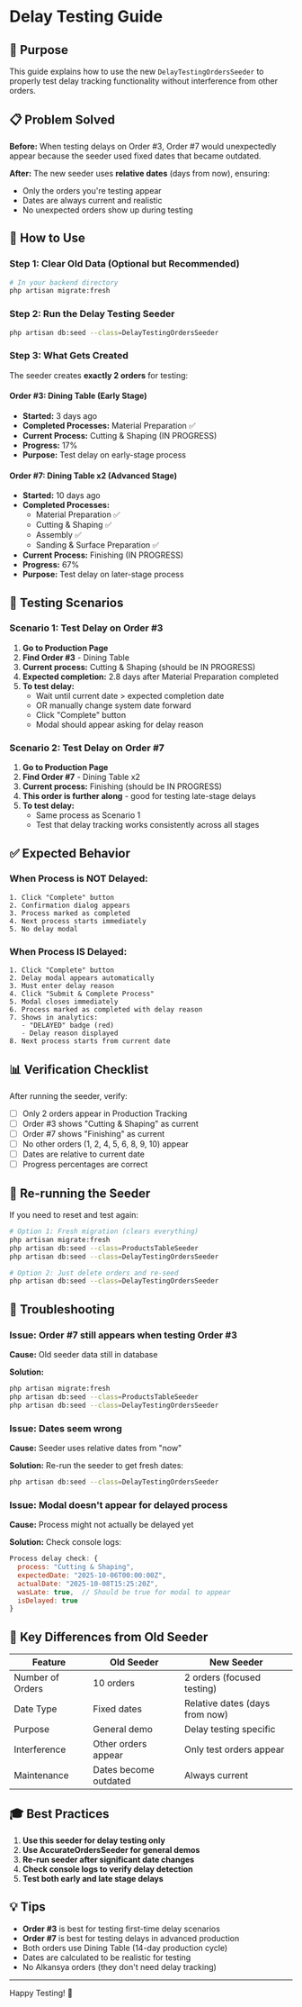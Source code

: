 # Delay Testing Guide

## 🎯 Purpose

This guide explains how to use the new `DelayTestingOrdersSeeder` to properly test delay tracking functionality without interference from other orders.

## 📋 Problem Solved

**Before:** When testing delays on Order #3, Order #7 would unexpectedly appear because the seeder used fixed dates that became outdated.

**After:** The new seeder uses **relative dates** (days from now), ensuring:
- Only the orders you're testing appear
- Dates are always current and realistic
- No unexpected orders show up during testing

## 🚀 How to Use

### Step 1: Clear Old Data (Optional but Recommended)

```bash
# In your backend directory
php artisan migrate:fresh
```

### Step 2: Run the Delay Testing Seeder

```bash
php artisan db:seed --class=DelayTestingOrdersSeeder
```

### Step 3: What Gets Created

The seeder creates **exactly 2 orders** for testing:

#### **Order #3: Dining Table (Early Stage)**
- **Started:** 3 days ago
- **Completed Processes:** Material Preparation ✅
- **Current Process:** Cutting & Shaping (IN PROGRESS)
- **Progress:** 17%
- **Purpose:** Test delay on early-stage process

#### **Order #7: Dining Table x2 (Advanced Stage)**
- **Started:** 10 days ago
- **Completed Processes:** 
  - Material Preparation ✅
  - Cutting & Shaping ✅
  - Assembly ✅
  - Sanding & Surface Preparation ✅
- **Current Process:** Finishing (IN PROGRESS)
- **Progress:** 67%
- **Purpose:** Test delay on later-stage process

## 🧪 Testing Scenarios

### Scenario 1: Test Delay on Order #3

1. **Go to Production Page**
2. **Find Order #3** - Dining Table
3. **Current process:** Cutting & Shaping (should be IN PROGRESS)
4. **Expected completion:** 2.8 days after Material Preparation completed
5. **To test delay:**
   - Wait until current date > expected completion date
   - OR manually change system date forward
   - Click "Complete" button
   - Modal should appear asking for delay reason

### Scenario 2: Test Delay on Order #7

1. **Go to Production Page**
2. **Find Order #7** - Dining Table x2
3. **Current process:** Finishing (should be IN PROGRESS)
4. **This order is further along** - good for testing late-stage delays
5. **To test delay:**
   - Same process as Scenario 1
   - Test that delay tracking works consistently across all stages

## ✅ Expected Behavior

### When Process is NOT Delayed:
```
1. Click "Complete" button
2. Confirmation dialog appears
3. Process marked as completed
4. Next process starts immediately
5. No delay modal
```

### When Process IS Delayed:
```
1. Click "Complete" button
2. Delay modal appears automatically
3. Must enter delay reason
4. Click "Submit & Complete Process"
5. Modal closes immediately
6. Process marked as completed with delay reason
7. Shows in analytics:
   - "DELAYED" badge (red)
   - Delay reason displayed
8. Next process starts from current date
```

## 📊 Verification Checklist

After running the seeder, verify:

- [ ] Only 2 orders appear in Production Tracking
- [ ] Order #3 shows "Cutting & Shaping" as current
- [ ] Order #7 shows "Finishing" as current
- [ ] No other orders (1, 2, 4, 5, 6, 8, 9, 10) appear
- [ ] Dates are relative to current date
- [ ] Progress percentages are correct

## 🔄 Re-running the Seeder

If you need to reset and test again:

```bash
# Option 1: Fresh migration (clears everything)
php artisan migrate:fresh
php artisan db:seed --class=ProductsTableSeeder
php artisan db:seed --class=DelayTestingOrdersSeeder

# Option 2: Just delete orders and re-seed
php artisan db:seed --class=DelayTestingOrdersSeeder
```

## 🐛 Troubleshooting

### Issue: Order #7 still appears when testing Order #3

**Cause:** Old seeder data still in database

**Solution:**
```bash
php artisan migrate:fresh
php artisan db:seed --class=ProductsTableSeeder
php artisan db:seed --class=DelayTestingOrdersSeeder
```

### Issue: Dates seem wrong

**Cause:** Seeder uses relative dates from "now"

**Solution:** Re-run the seeder to get fresh dates:
```bash
php artisan db:seed --class=DelayTestingOrdersSeeder
```

### Issue: Modal doesn't appear for delayed process

**Cause:** Process might not actually be delayed yet

**Solution:** Check console logs:
```javascript
Process delay check: {
  process: "Cutting & Shaping",
  expectedDate: "2025-10-06T00:00:00Z",
  actualDate: "2025-10-08T15:25:20Z",
  wasLate: true,  // Should be true for modal to appear
  isDelayed: true
}
```

## 📝 Key Differences from Old Seeder

| Feature | Old Seeder | New Seeder |
|---------|-----------|------------|
| Number of Orders | 10 orders | 2 orders (focused testing) |
| Date Type | Fixed dates | Relative dates (days from now) |
| Purpose | General demo | Delay testing specific |
| Interference | Other orders appear | Only test orders appear |
| Maintenance | Dates become outdated | Always current |

## 🎓 Best Practices

1. **Use this seeder for delay testing only**
2. **Use AccurateOrdersSeeder for general demos**
3. **Re-run seeder after significant date changes**
4. **Check console logs to verify delay detection**
5. **Test both early and late stage delays**

## 💡 Tips

- **Order #3** is best for testing first-time delay scenarios
- **Order #7** is best for testing delays in advanced production
- Both orders use Dining Table (14-day production cycle)
- Dates are calculated to be realistic for testing
- No Alkansya orders (they don't need delay tracking)

---

Happy Testing! 🚀
